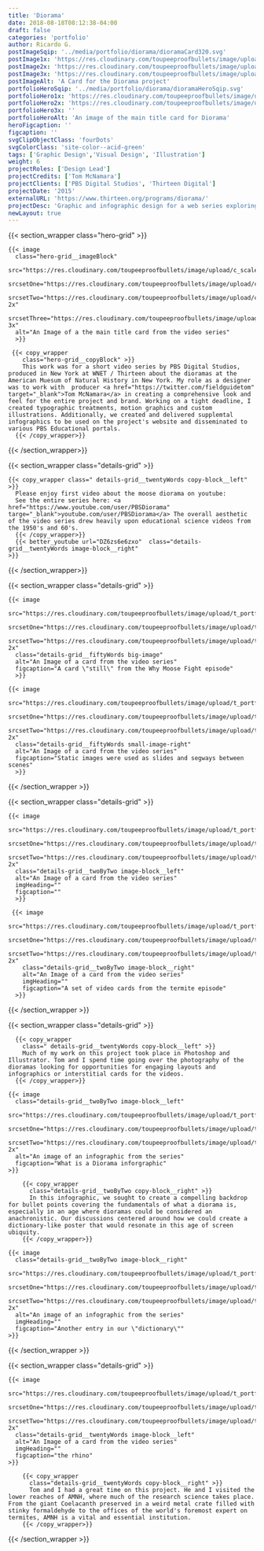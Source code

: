 ```yaml
---
title: 'Diorama'
date: 2018-08-18T08:12:38-04:00
draft: false
categories: 'portfolio'
author: Ricardo G.
postImageSqip: '../media/portfolio/diorama/dioramaCard320.svg'
postImage1x: 'https://res.cloudinary.com/toupeeproofbullets/image/upload/t_hp_portfolio/v1581613958/diorama/diorama.intro.rhinoHP.jpg'
postImage2x: 'https://res.cloudinary.com/toupeeproofbullets/image/upload/t_hp_portfolio_2x/v1581613958/diorama/diorama.intro.rhinoHP.jpg'
postImage3x: 'https://res.cloudinary.com/toupeeproofbullets/image/upload/t_hp_portfolio_3x/v1581613958/diorama/diorama.intro.rhinoHP.jpg'
postImageAlt: 'A Card for the Diorama project'
portfolioHeroSqip: '../media/portfolio/diorama/dioramaHeroSqip.svg'
portfolioHero1x: 'https://res.cloudinary.com/toupeeproofbullets/image/upload/t_portfolio_hero_16_9/v1549730263/diorama/diorama.launch.screen.png'
portfolioHero2x: 'https://res.cloudinary.com/toupeeproofbullets/image/upload/t_portfolio_hero_2x/v1549730263/diorama/diorama.launch.screen.png'
portfolioHero3x: ''
portfolioHeroAlt: 'An image of the main title card for Diorama'
heroFigcaption: ''
figcaption: ''
svgClipObjectClass: 'fourDots'
svgColorClass: 'site-color--acid-green'
tags: ['Graphic Design','Visual Design', 'Illustration']
weight: 6
projectRoles: ['Design Lead']
projectCredits: ['Tom McNamara']
projectClients: ['PBS Digital Studios', 'Thirteen Digital']
projectDate: '2015'
externalURL: 'https://www.thirteen.org/programs/diorama/'
projectDesc: 'Graphic and infographic design for a web series exploring the dioramas at the American Museum of Natural History in New York.'
newLayout: true
---
```


{{< section_wrapper class="hero-grid" >}}

    {{< image
      class="hero-grid__imageBlock"
      src="https://res.cloudinary.com/toupeeproofbullets/image/upload/c_scale,q_80,w_1280/v1549730263/diorama/diorama.launch.screen.jpg"
      srcsetOne="https://res.cloudinary.com/toupeeproofbullets/image/upload/c_scale,q_80,w_1280/v1549730263/diorama/diorama.launch.screen.jpg"
      srcsetTwo="https://res.cloudinary.com/toupeeproofbullets/image/upload/c_scale,dpr_2.0,q_80,w_1280/v1549730263/diorama/diorama.launch.screen.jpg 2x"
      srcsetThree="https://res.cloudinary.com/toupeeproofbullets/image/upload/c_scale,dpr_3.0,q_80,w_1280/v1549730263/diorama/diorama.launch.screen.jpg 3x"
      alt="An Image of a the main title card from the video series"
      >}}

     {{< copy_wrapper
        class="hero-grid__copyBlock" >}}
        This work was for a short video series by PBS Digital Studios, produced in New York at WNET / Thirteen about the dioramas at the American Muesum of Natural History in New York. My role as a designer was to work with  producer <a href="https://twitter.com/fieldguidetom" target="_blank">Tom McNamara</a> in creating a comprehensive look and feel for the entire project and brand. Working on a tight deadline, I created typographic treatments, motion graphics and custom illustrations. Additionally, we created and delivered supplemtal infographics to be used on the project's website and disseminated to various PBS Educational portals.
      {{< /copy_wrapper>}}

{{< /section_wrapper>}}

{{< section_wrapper class="details-grid" >}}

    {{< copy_wrapper class=" details-grid__twentyWords copy-block__left" >}}
      Please enjoy first video about the moose diorama on youtube:
      See the entire series here: <a href="https://www.youtube.com/user/PBSDiorama" targe="_blank">youtube.com/user/PBSDiorama</a> The overall aesthetic of the video series drew heavily upon educational science videos from the 1950's and 60's.
      {{< /copy_wrapper>}}
      {{< better_youtube url="DZ6zs6e6zxo"  class="details-grid__twentyWords image-block__right"
    >}}

{{< /section_wrapper>}}

{{< section_wrapper class="details-grid" >}}
  
    {{< image
      src="https://res.cloudinary.com/toupeeproofbullets/image/upload/t_portfolio_full/v1549730029/diorama/diorama_vid_graphic.png"
      srcsetOne="https://res.cloudinary.com/toupeeproofbullets/image/upload/t_portfolio_full/v1549730029/diorama/diorama_vid_graphic.png"
      srcsetTwo="https://res.cloudinary.com/toupeeproofbullets/image/upload/t_portfolio_full_size_2x/v1549730029/diorama/diorama_vid_graphic.png 2x"
      class="details-grid__fiftyWords big-image"
      alt="An Image of a card from the video series"
      figcaption="A card \"still\" from the Why Moose Fight episode"
      >}}

    {{< image
      src="https://res.cloudinary.com/toupeeproofbullets/image/upload/t_portfolio_full/v1549730541/diorama/diorama_termite_vid_card.png"
      srcsetOne="https://res.cloudinary.com/toupeeproofbullets/image/upload/t_portfolio_full/v1549730541/diorama/diorama_termite_vid_card.png"
      srcsetTwo="https://res.cloudinary.com/toupeeproofbullets/image/upload/t_portfolio_full_size_2x/v1549730541/diorama/diorama_termite_vid_card.png 2x"
      class="details-grid__fiftyWords small-image-right"
      alt="An Image of a card from the video series"
      figcaption="Static images were used as slides and segways between scenes"
      >}}

  {{< /section_wrapper >}}
  
  {{< section_wrapper class="details-grid" >}}

    {{< image
      src="https://res.cloudinary.com/toupeeproofbullets/image/upload/t_portfolio_full/v1549730497/diorama/diorama_termite_vid_card_2.png"
      srcsetOne="https://res.cloudinary.com/toupeeproofbullets/image/upload/t_portfolio_full/v1549730497/diorama/diorama_termite_vid_card_2.png"
      srcsetTwo="https://res.cloudinary.com/toupeeproofbullets/image/upload/t_portfolio_full/v1549730497/diorama/diorama_termite_vid_card_2.png 2x"
      class="details-grid__twoByTwo image-block__left"
      alt="An Image of a card from the video series"
      imgHeading=""
      figcaption=""
      >}}
  
     {{< image
        src="https://res.cloudinary.com/toupeeproofbullets/image/upload/t_portfolio_full/v1549730468/diorama/diorama_termite_vid_card_4.png"
        srcsetOne="https://res.cloudinary.com/toupeeproofbullets/image/upload/t_portfolio_full/v1549730468/diorama/diorama_termite_vid_card_4.png"
        srcsetTwo="https://res.cloudinary.com/toupeeproofbullets/image/upload/t_portfolio_full_size_2x/v1549730468/diorama/diorama_termite_vid_card_4.png 2x"
        class="details-grid__twoByTwo image-block__right"
        alt="An Image of a card from the video series"
        imgHeading=""
        figcaption="A set of video cards from the termite episode"
      >}}

  {{< /section_wrapper >}}

  {{< section_wrapper class="details-grid" >}}

      {{< copy_wrapper
        class=" details-grid__twentyWords copy-block__left" >}}
        Much of my work on this project took place in Photoshop and Illustrator. Tom and I spend time going over the photography of the dioramas looking for opportunities for engaging layouts and infographics or interstitial cards for the videos.
      {{< /copy_wrapper>}}

    {{< image
      class="details-grid__twoByTwo image-block__left"
      src="https://res.cloudinary.com/toupeeproofbullets/image/upload/t_portfolio_full/v1549729987/diorama/what_is_diorama_social.png"
      srcsetOne="https://res.cloudinary.com/toupeeproofbullets/image/upload/t_portfolio_full/v1549729987/diorama/what_is_diorama_social.png"
      srcsetTwo="https://res.cloudinary.com/toupeeproofbullets/image/upload/t_portfolio_full_size_2x/v1549729987/diorama/what_is_diorama_social.png 2x"
      alt="An image of an infographic from the series"
      figcaption="What is a Diorama inforgraphic"
    >}}
    
        {{< copy_wrapper
          class="details-grid__twoByTwo copy-block__right" >}}
          In this infographic, we sought to create a compelling backdrop for bullet points covering the fundamentals of what a diorama is, especially in an age where dioramas could be considered an anachronistic. Our discussions centered around how we could create a dictionary-like poster that would resonate in this age of screen ubiquity.
        {{< /copy_wrapper>}}

    {{< image
      class="details-grid__twoByTwo image-block__right"
      src="https://res.cloudinary.com/toupeeproofbullets/image/upload/t_portfolio_full/v1549729894/diorama/diorama_mooseinfo.png"
      srcsetOne="https://res.cloudinary.com/toupeeproofbullets/image/upload/t_portfolio_full/v1549729894/diorama/diorama_mooseinfo.png"
      srcsetTwo="https://res.cloudinary.com/toupeeproofbullets/image/upload/t_portfolio_full_size_2x/v1549729894/diorama/diorama_mooseinfo.png 2x"
      alt="An image of an infographic from the series"
      imgHeading=""
      figcaption="Another entry in our \"dictionary\""
    >}}

{{< /section_wrapper >}}

{{< section_wrapper class="details-grid" >}}

    {{< image
      src="https://res.cloudinary.com/toupeeproofbullets/image/upload/t_portfolio_full/v1549730177/diorama/diorama.intro.rhino.png"
      srcsetOne="https://res.cloudinary.com/toupeeproofbullets/image/upload/t_portfolio_full/v1549730177/diorama/diorama.intro.rhino.png"
      srcsetTwo="https://res.cloudinary.com/toupeeproofbullets/image/upload/t_portfolio_full_size_2x/v1549730177/diorama/diorama.intro.rhino.png 2x"
      class="details-grid__twentyWords image-block__left"
      alt="An Image of a card from the video series"
      imgHeading=""
      figcaption="the rhino"
    >}}

        {{< copy_wrapper
          class="details-grid__twentyWords copy-block__right" >}}
          Tom and I had a great time on this project. He and I visited the lower reaches of AMNH, where much of the research science takes place. From the giant Coelacanth preserved in a weird metal crate filled with stinky formaldehyde to the offices of the world's foremost expert on termites, AMNH is a vital and essential institution.
        {{< /copy_wrapper>}}
{{< /section_wrapper >}}
